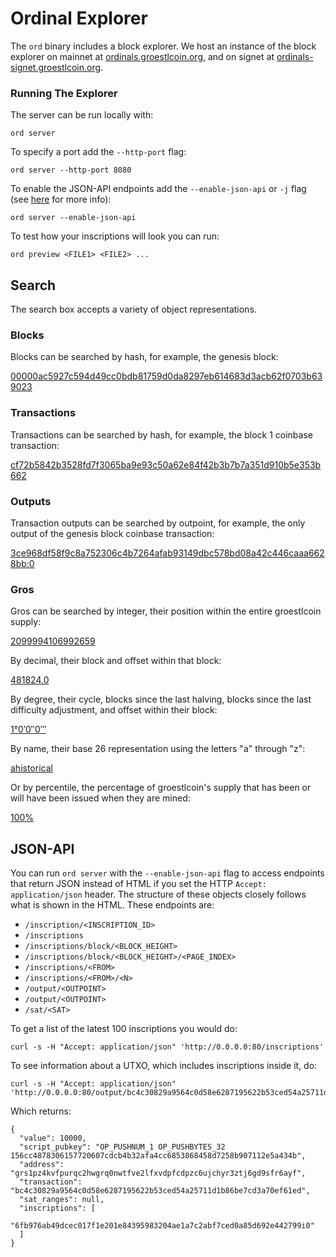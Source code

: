 Ordinal Explorer
================

The `ord` binary includes a block explorer. We host an instance of the block
explorer on mainnet at [ordinals.groestlcoin.org](https://ordinals.groestlcoin.org), and on signet at
[ordinals-signet.groestlcoin.org](https://ordinals-signet.groestlcoin.org).

### Running The Explorer
The server can be run locally with:

`ord server`

To specify a port add the `--http-port` flag:

`ord server --http-port 8080`

To enable the JSON-API endpoints add the `--enable-json-api` or `-j` flag (see
[here](#json-api) for more info):

`ord server --enable-json-api`

To test how your inscriptions will look you can run:

`ord preview <FILE1> <FILE2> ...`

Search
------

The search box accepts a variety of object representations.

### Blocks

Blocks can be searched by hash, for example, the genesis block:

[00000ac5927c594d49cc0bdb81759d0da8297eb614683d3acb62f0703b639023](https://ordinals.groestlcoin.org/search/00000ac5927c594d49cc0bdb81759d0da8297eb614683d3acb62f0703b639023)

### Transactions

Transactions can be searched by hash, for example, the block 1 coinbase
transaction:

[cf72b5842b3528fd7f3065ba9e93c50a62e84f42b3b7b7a351d910b5e353b662](https://ordinals.groestlcoin.org/search/cf72b5842b3528fd7f3065ba9e93c50a62e84f42b3b7b7a351d910b5e353b662)

### Outputs

Transaction outputs can be searched by outpoint, for example, the only output of
the genesis block coinbase transaction:

[3ce968df58f9c8a752306c4b7264afab93149dbc578bd08a42c446caaa6628bb:0](https://ordinals.groestlcoin.org/output/3ce968df58f9c8a752306c4b7264afab93149dbc578bd08a42c446caaa6628bb:0)

### Gros

Gros can be searched by integer, their position within the entire groestlcoin
supply:

[2099994106992659](https://ordinals.groestlcoin.org/search/2099994106992659)

By decimal, their block and offset within that block:

[481824.0](https://ordinals.groestlcoin.org/search/481824.0)

By degree, their cycle, blocks since the last halving, blocks since the last
difficulty adjustment, and offset within their block:

[1°0′0″0‴](https://ordinals.groestlcoin.org/search/1°0′0″0‴)

By name, their base 26 representation using the letters "a" through "z":

[ahistorical](https://ordinals.groestlcoin.org/search/ahistorical)

Or by percentile, the percentage of groestlcoin's supply that has been or will have
been issued when they are mined:

[100%](https://ordinals.groestlcoin.org/search/100%)

JSON-API
--------

You can run `ord server` with the `--enable-json-api` flag to access endpoints that
return JSON instead of HTML if you set the HTTP `Accept: application/json`
header. The structure of these objects closely follows
what is shown in the HTML. These endpoints are:

- `/inscription/<INSCRIPTION_ID>`
- `/inscriptions`
- `/inscriptions/block/<BLOCK_HEIGHT>`
- `/inscriptions/block/<BLOCK_HEIGHT>/<PAGE_INDEX>`
- `/inscriptions/<FROM>`
- `/inscriptions/<FROM>/<N>`
- `/output/<OUTPOINT>`
- `/output/<OUTPOINT>`
- `/sat/<SAT>`

To get a list of the latest 100 inscriptions you would do:

```
curl -s -H "Accept: application/json" 'http://0.0.0.0:80/inscriptions'
```

To see information about a UTXO, which includes inscriptions inside it, do:

```
curl -s -H "Accept: application/json" 'http://0.0.0.0:80/output/bc4c30829a9564c0d58e6287195622b53ced54a25711d1b86be7cd3a70ef61ed:0'
```

Which returns:

```
{
  "value": 10000,
  "script_pubkey": "OP_PUSHNUM_1 OP_PUSHBYTES_32 156cc4878306157720607cdcb4b32afa4cc6853868458d7258b907112e5a434b",
  "address": "grs1pz4kvfpurqc2hwgrq0nwtfve2lfxvdpfcdpzc6ujchyr3ztj6gd9sfr6ayf",
  "transaction": "bc4c30829a9564c0d58e6287195622b53ced54a25711d1b86be7cd3a70ef61ed",
  "sat_ranges": null,
  "inscriptions": [
    "6fb976ab49dcec017f1e201e84395983204ae1a7c2abf7ced0a85d692e442799i0"
  ]
}
```
